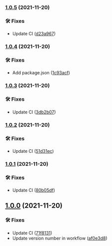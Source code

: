 ### [1.0.5](https://github.com/TaqiyEddine-B/Android-Sample-Project/compare/1.0.4...1.0.5) (2021-11-20)


### 🛠 Fixes

* Update CI ([d23a967](https://github.com/TaqiyEddine-B/Android-Sample-Project/commit/d23a96721cf35ac6454974a0561423a6351236e7))

### [1.0.4](https://github.com/TaqiyEddine-B/Android-Sample-Project/compare/1.0.3...1.0.4) (2021-11-20)


### 🛠 Fixes

* Add package.json ([1c93acf](https://github.com/TaqiyEddine-B/Android-Sample-Project/commit/1c93acfcc3a4d09fc7006d070d35ad5c898066da))

### [1.0.3](https://github.com/TaqiyEddine-B/Android-Sample-Project/compare/1.0.2...1.0.3) (2021-11-20)


### 🛠 Fixes

* Update CI ([3db2b07](https://github.com/TaqiyEddine-B/Android-Sample-Project/commit/3db2b0760d5dc58a75e1a903f6ea0c49873c4f0d))

### [1.0.2](https://github.com/TaqiyEddine-B/Android-Sample-Project/compare/1.0.1...1.0.2) (2021-11-20)


### 🛠 Fixes

* Update CI ([51d31ec](https://github.com/TaqiyEddine-B/Android-Sample-Project/commit/51d31ec8fb80c267b27a4f62ec271455d6aabc86))

### [1.0.1](https://github.com/TaqiyEddine-B/Android-Sample-Project/compare/1.0.0...1.0.1) (2021-11-20)


### 🛠 Fixes

* Update CI ([80b05df](https://github.com/TaqiyEddine-B/Android-Sample-Project/commit/80b05df59f0b4b7815dc00955c0b6d14e23a76bb))

## [1.0.0](https://github.com/TaqiyEddine-B/Android-Sample-Project/compare/...1.0.0) (2021-11-20)


### 🛠 Fixes

* Update CI ([71f8131](https://github.com/TaqiyEddine-B/Android-Sample-Project/commit/71f813150e6729e628753fa79993c9dbb8e15d5b))
* Update version number in workflow ([af0e3d8](https://github.com/TaqiyEddine-B/Android-Sample-Project/commit/af0e3d84c100e453e44ad66a03e6bde107558da3))
